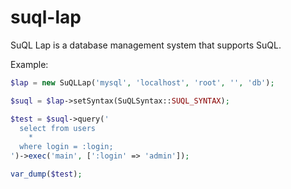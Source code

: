 # suql-lap

SuQL Lap is a database management system that supports SuQL.

Example:
```php
$lap = new SuQLLap('mysql', 'localhost', 'root', '', 'db');

$suql = $lap->setSyntax(SuQLSyntax::SUQL_SYNTAX);

$test = $suql->query('
  select from users
    *
  where login = :login;
')->exec('main', [':login' => 'admin']);

var_dump($test);
```
